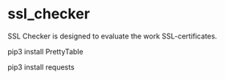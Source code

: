 # ssl_checker
SSL Checker is designed to evaluate the work SSL-certificates.

pip3 install PrettyTable

pip3 install requests
